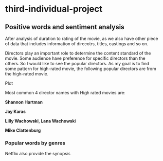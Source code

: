 # third-individual-project
## Positive words and sentiment analysis

After analysis of duration to rating of the movie, as we also have other piece of data that includes information of direcotrs, titles, castings and so on.

Directors play an important role to determine the content standard of the movie. Some audience have preference for specific directors than the others. So I would like to see the popular
directors. As my goal is to find some pattern for high-rated movie, the following popular directors are from the high-rated movie.

Plot

Most common 4 director names with High rated movies are:

**Shannon Hartman**

**Jay Karas**

**Lilly Wachowski, Lana Wachowski**

**Mike Clattenburg**

### Popular words by genres

Netflix also provide the synopsis 
   
